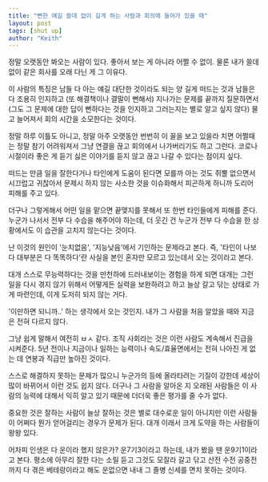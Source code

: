 ```yaml
---
title: "뻔한 얘길 쓸데 없이 길게 하는 사람과 회의에 들어가 있을 때"
layout: post
tags: [shut up]
author: "Keith"
---
```


정말 오랫동안 봐오는 사람이 있다. 좋아서 보는 게 아니라 어쩔 수 없이. 물론 내가 쓸데없이 같은 회사를 오래 다닌 게 그 이유다.

이 사람의 특징은 남들 다 아는 얘길 대단한 것이라도 되는 양 길게 떠드는 것과 남들은 다 조용히 인지하고 (또 해결책이나 결말이 뻔해서) 지나가는 문제를 끝까지 질문하면서 (그도 그 문제에 대한 답이 뻔하다는 것을 인지하고 그러는지는 별로 알고 싶지 않다) 물고 늘어져서 회의 시간을 소모한다는 것이다.

정말 하루 이틀도 아니고, 정말 아주 오랫동안 번번히 이 꼴을 보고 있을라 치면 어쩔때는 정말 참기 어려워져서 그냥 연결을 끊고 회의에서 나가버리기도 하고 그런다. 코로나 시절이라 좋은 게 듣기 싫은 이야기를 듣지 않고 끊고 나갈 수 있다는 점이지 싶다.

떠드는 만큼 일을 잘한다거나 타인에게 도움이 된다면 모를까 아는 것도 쥐뿔 없으면서 시끄럽고 귀찮아서 문제시 하지 않는 사소한 것을 이슈화해서 피곤하게 하니까 도리어 피해를 주고 있다.

더구나 그렇게해서 어떤 일을 맡으면 끝맺지를 못해서 또 한번 타인들에게 피해를 준다. 누군가 나서서 전부 다 수습을 해주어야 하는데, 더 웃긴 건 누군가 전부 다 수습을 한 상황에서도 이 습관을 고치지 않는다는 것이다. 

난 이것의 원인이 '눈치없음', '지능낮음'에서 기인하는 문제라고 본다. 즉, '타인이 나보다 대부분은 다 똑똑하다'란 사실을 본인 혼자만 모르고 있는데서 오는 것이라고 본다. 

대개 스스로 무능력하다는 것을 만천하에 드러내보이는 경험을 하게 되면 대개는 그런 일을 다시 겪지 않기 위해서 어떻게든 실력을 보완하려고 하고 늘상 갈고 닦는 상태로 가게 마련인데, 이게 도저히 되지 않는 거다.

'이만하면 되니까..' 하는 생각에서 오는 것인지. 내가 그 사람을 처음 알았을 때와 지금은 전혀 다르지 않다.

그냥 쉽게 말해서 여전히 ㅂㅅ 같다. 조직 사회라는 것은 이런 사람도 계속해서 진급을 시켜준다. 5년 전이나 지금이나 일하는 능력이나 속도/효율면에서는 전혀 나아진 게 없는 데 연봉과 직급만 높아진 것이다.

스스로 해결하지 못하는 문제가 많으니 누군가의 등에 올라타려는 기질이 강한데 세상이 많이 바뀌어서 이런 것도 쉽지 않다. 더구나 그 사람을 알아온 지 오래된 사람들은 이 사람의 능력에 대해서 익히 알고 있기 때문에 더더욱 좋은 평가를 줄 수가 없다.

중요한 것은 잘하는 사람이 늘상 잘하는 것은 별로 대수로운 일이 아니지만 이런 사람들이 어쩌다 뭔가 얻어걸리는 경우가 문제가 된다. 대개 이래서 크게 도약을 하는 사람들이 왕왕 있다. 

어차피 인생은 다 운이라 했지 않은가? 운7기3이라고 하는데, 내가 봤을 땐 운9기1이라고 본다. 평소에 아무리 잘한 다는 소릴 듣고 그것도 모잘라 갈고 닦고 산전 수전 공중전까지 다 겪은 베테랑이라고 해도 운없으면 내내 그 졸병 신세를 면치 못하는 것이다. 
